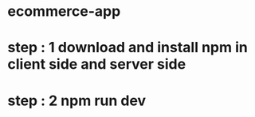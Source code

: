 # ecommerce-app
# step : 1 download and install npm in client side and server side
# step : 2 npm run dev
